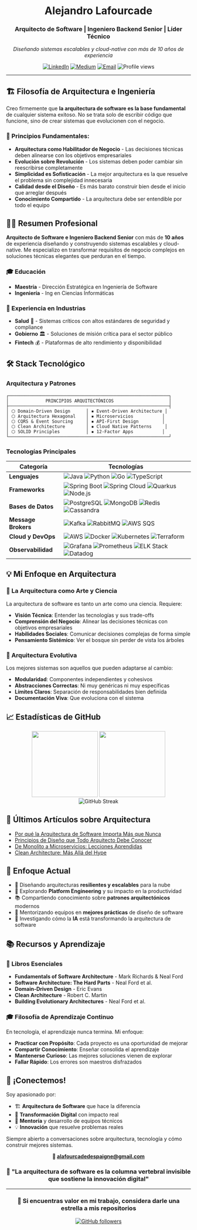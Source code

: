 <div align="center">
  
  <h1>Alejandro Lafourcade</h1>
  
  <h3>Arquitecto de Software | Ingeniero Backend Senior | Líder Técnico</h3>
  
  <p>
    <em>Diseñando sistemas escalables y cloud-native con más de 10 años de experiencia</em>
  </p>
  
  <p>
    <a href="https://www.linkedin.com/in/alafourcadedespaigne/"><img src="https://img.shields.io/badge/LinkedIn-0077B5?style=for-the-badge&logo=linkedin&logoColor=white" alt="LinkedIn"></a>
    <a href="https://medium.com/@alafourcadev"><img src="https://img.shields.io/badge/Medium-12100E?style=for-the-badge&logo=medium&logoColor=white" alt="Medium"></a>
    <a href="mailto:alafourcadedespaigne@gmail.com"><img src="https://img.shields.io/badge/Email-D14836?style=for-the-badge&logo=gmail&logoColor=white" alt="Email"></a>
    <img src="https://komarev.com/ghpvc/?username=alafourcadev&label=Visitas%20al%20perfil&color=0e75b6&style=for-the-badge" alt="Profile views" />
  </p>
</div>

---

## 🏗️ Filosofía de Arquitectura e Ingeniería

Creo firmemente que **la arquitectura de software es la base fundamental** de cualquier sistema exitoso. No se trata solo de escribir código que funcione, sino de crear sistemas que evolucionen con el negocio.

### 🎯 Principios Fundamentales:

- **Arquitectura como Habilitador de Negocio** - Las decisiones técnicas deben alinearse con los objetivos empresariales
- **Evolución sobre Revolución** - Los sistemas deben poder cambiar sin reescribirse completamente
- **Simplicidad es Sofisticación** - La mejor arquitectura es la que resuelve el problema sin complejidad innecesaria
- **Calidad desde el Diseño** - Es más barato construir bien desde el inicio que arreglar después
- **Conocimiento Compartido** - La arquitectura debe ser entendible por todo el equipo

## 👨‍💼 Resumen Profesional

**Arquitecto de Software e Ingeniero Backend Senior** con más de **10 años** de experiencia diseñando y construyendo sistemas escalables y cloud-native. Me especializo en transformar requisitos de negocio complejos en soluciones técnicas elegantes que perduran en el tiempo.

### 🎓 Educación
- **Maestría** - Dirección Estratégica en Ingeniería de Software
- **Ingeniería** - Ing en Ciencias Informáticas

### 💼 Experiencia en Industrias
- **Salud** 🏥 - Sistemas críticos con altos estándares de seguridad y compliance
- **Gobierno** 🏛️ - Soluciones de misión crítica para el sector público
- **Fintech** 💰 - Plataformas de alto rendimiento y disponibilidad

## 🛠️ Stack Tecnológico

### Arquitectura y Patrones
```
┌─────────────────────────────────────────────────────────────┐
│              PRINCIPIOS ARQUITECTÓNICOS                     │
├─────────────────────────────────────────────────────────────┤
│ ⬡ Domain-Driven Design      │ ▪ Event-Driven Architecture │
│ ⬡ Arquitectura Hexagonal    │ ▪ Microservicios           │
│ ⬡ CQRS & Event Sourcing     │ ▪ API-First Design         │
│ ⬡ Clean Architecture        │ ▪ Cloud Native Patterns     │
│ ⬡ SOLID Principles          │ ▪ 12-Factor Apps           │
└─────────────────────────────────────────────────────────────┘
```

### Tecnologías Principales

<div align="center">

| Categoría | Tecnologías |
|-----------|-------------|
| **Lenguajes** | ![Java](https://img.shields.io/badge/Java-ED8B00?style=flat-square&logo=openjdk&logoColor=white) ![Python](https://img.shields.io/badge/Python-3776AB?style=flat-square&logo=python&logoColor=white) ![Go](https://img.shields.io/badge/Go-00ADD8?style=flat-square&logo=go&logoColor=white) ![TypeScript](https://img.shields.io/badge/TypeScript-007ACC?style=flat-square&logo=typescript&logoColor=white) |
| **Frameworks** | ![Spring Boot](https://img.shields.io/badge/Spring_Boot-6DB33F?style=flat-square&logo=spring&logoColor=white) ![Spring Cloud](https://img.shields.io/badge/Spring_Cloud-6DB33F?style=flat-square&logo=spring&logoColor=white) ![Quarkus](https://img.shields.io/badge/Quarkus-4695EB?style=flat-square&logo=quarkus&logoColor=white) ![Node.js](https://img.shields.io/badge/Node.js-339933?style=flat-square&logo=nodedotjs&logoColor=white) |
| **Bases de Datos** | ![PostgreSQL](https://img.shields.io/badge/PostgreSQL-316192?style=flat-square&logo=postgresql&logoColor=white) ![MongoDB](https://img.shields.io/badge/MongoDB-4EA94B?style=flat-square&logo=mongodb&logoColor=white) ![Redis](https://img.shields.io/badge/Redis-DC382D?style=flat-square&logo=redis&logoColor=white) ![Cassandra](https://img.shields.io/badge/Cassandra-1287B1?style=flat-square&logo=apache-cassandra&logoColor=white) |
| **Message Brokers** | ![Kafka](https://img.shields.io/badge/Apache_Kafka-231F20?style=flat-square&logo=apache-kafka&logoColor=white) ![RabbitMQ](https://img.shields.io/badge/RabbitMQ-FF6600?style=flat-square&logo=rabbitmq&logoColor=white) ![AWS SQS](https://img.shields.io/badge/AWS_SQS-FF9900?style=flat-square&logo=amazon-sqs&logoColor=white) |
| **Cloud y DevOps** | ![AWS](https://img.shields.io/badge/AWS-232F3E?style=flat-square&logo=amazon-aws&logoColor=white) ![Docker](https://img.shields.io/badge/Docker-2CA5E0?style=flat-square&logo=docker&logoColor=white) ![Kubernetes](https://img.shields.io/badge/Kubernetes-326CE5?style=flat-square&logo=kubernetes&logoColor=white) ![Terraform](https://img.shields.io/badge/Terraform-7B42BC?style=flat-square&logo=terraform&logoColor=white) |
| **Observabilidad** | ![Grafana](https://img.shields.io/badge/Grafana-F46800?style=flat-square&logo=grafana&logoColor=white) ![Prometheus](https://img.shields.io/badge/Prometheus-E6522C?style=flat-square&logo=Prometheus&logoColor=white) ![ELK Stack](https://img.shields.io/badge/Elastic-005571?style=flat-square&logo=elastic&logoColor=white) ![Datadog](https://img.shields.io/badge/Datadog-632CA6?style=flat-square&logo=datadog&logoColor=white) |

</div>

## 💡 Mi Enfoque en Arquitectura

### 🎨 La Arquitectura como Arte y Ciencia

La arquitectura de software es tanto un arte como una ciencia. Requiere:

- **Visión Técnica**: Entender las tecnologías y sus trade-offs
- **Comprensión del Negocio**: Alinear las decisiones técnicas con objetivos empresariales
- **Habilidades Sociales**: Comunicar decisiones complejas de forma simple
- **Pensamiento Sistémico**: Ver el bosque sin perder de vista los árboles

### 🔄 Arquitectura Evolutiva

Los mejores sistemas son aquellos que pueden adaptarse al cambio:

- **Modularidad**: Componentes independientes y cohesivos
- **Abstracciones Correctas**: Ni muy genéricas ni muy específicas
- **Límites Claros**: Separación de responsabilidades bien definida
- **Documentación Viva**: Que evoluciona con el sistema

## 📈 Estadísticas de GitHub

<div align="center">
  <img height="180em" src="https://github-readme-stats.vercel.app/api?username=alafourcadev&show_icons=true&theme=algolia&include_all_commits=true&count_private=true&locale=es"/>
  <img height="180em" src="https://github-readme-stats.vercel.app/api/top-langs/?username=alafourcadev&layout=compact&langs_count=8&theme=algolia&hide=html,css&locale=es"/>
</div>

<div align="center">
  <img src="https://github-readme-streak-stats.herokuapp.com/?user=alafourcadev&theme=algolia&locale=es" alt="GitHub Streak" />
</div>

## 📝 Últimos Artículos sobre Arquitectura

<!-- BLOG-POST-LIST:START -->
- [Por qué la Arquitectura de Software Importa Más que Nunca](https://medium.com/@alafourcadev)
- [Principios de Diseño que Todo Arquitecto Debe Conocer](https://medium.com/@alafourcadev)
- [De Monolito a Microservicios: Lecciones Aprendidas](https://medium.com/@alafourcadev)
- [Clean Architecture: Más Allá del Hype](https://medium.com/@alafourcadev)
<!-- BLOG-POST-LIST:END -->

## 🎯 Enfoque Actual

- 🔭 Diseñando arquitecturas **resilientes y escalables** para la nube
- 🌱 Explorando **Platform Engineering** y su impacto en la productividad
- 📚 Compartiendo conocimiento sobre **patrones arquitectónicos** modernos
- 👥 Mentorizando equipos en **mejores prácticas** de diseño de software
- 🤖 Investigando cómo la **IA** está transformando la arquitectura de software

## 📚 Recursos y Aprendizaje

### 📖 Libros Esenciales
- **Fundamentals of Software Architecture** - Mark Richards & Neal Ford
- **Software Architecture: The Hard Parts** - Neal Ford et al.
- **Domain-Driven Design** - Eric Evans
- **Clean Architecture** - Robert C. Martin
- **Building Evolutionary Architectures** - Neal Ford et al.

### 🎓 Filosofía de Aprendizaje Continuo

En tecnología, el aprendizaje nunca termina. Mi enfoque:
- **Practicar con Propósito**: Cada proyecto es una oportunidad de mejorar
- **Compartir Conocimiento**: Enseñar consolida el aprendizaje
- **Mantenerse Curioso**: Las mejores soluciones vienen de explorar
- **Fallar Rápido**: Los errores son maestros disfrazados

## 🤝 ¡Conectemos!

Soy apasionado por:
- 🏗️ **Arquitectura de Software** que hace la diferencia
- 🚀 **Transformación Digital** con impacto real
- 👥 **Mentoría** y desarrollo de equipos técnicos
- 💡 **Innovación** que resuelve problemas reales

Siempre abierto a conversaciones sobre arquitectura, tecnología y cómo construir mejores sistemas.

<div align="center">

**📧 alafourcadedespaigne@gmail.com**

### 💭 "La arquitectura de software es la columna vertebral invisible que sostiene la innovación digital"

</div>

---

<div align="center">
  
### 🌟 Si encuentras valor en mi trabajo, considera darle una estrella a mis repositorios

[![GitHub followers](https://img.shields.io/github/followers/alafourcadev?label=Follow&style=social)](https://github.com/alafourcadev)

</div>

